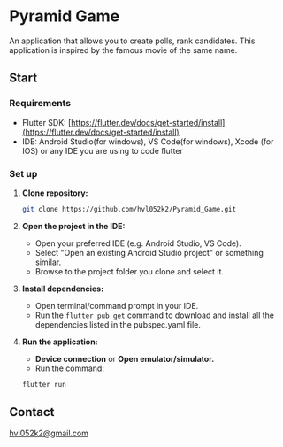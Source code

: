 # Pyramid Game

An application that allows you to create polls, rank candidates. This application is inspired by the famous movie of the same name.

## Start

### Requirements

*   Flutter SDK: [https://flutter.dev/docs/get-started/install](https://flutter.dev/docs/get-started/install)
*   IDE: Android Studio(for windows), VS Code(for windows), Xcode (for IOS) or any IDE you are using to code flutter

### Set up

1.  **Clone repository:**

    ```bash
    git clone https://github.com/hvl052k2/Pyramid_Game.git
    ```

2.  **Open the project in the IDE:**
    - Open your preferred IDE (e.g. Android Studio, VS Code).
    - Select "Open an existing Android Studio project" or something similar.
    - Browse to the project folder you clone and select it.

3.  **Install dependencies:**
    - Open terminal/command prompt in your IDE.
    - Run the ```flutter pub get``` command to download and install all the dependencies listed in the pubspec.yaml file.

5.  **Run the application:**

    *   **Device connection** or **Open emulator/simulator.**
    *   Run the command:

    ```bash
    flutter run
    ```

## Contact

hvl052k2@gmail.com
